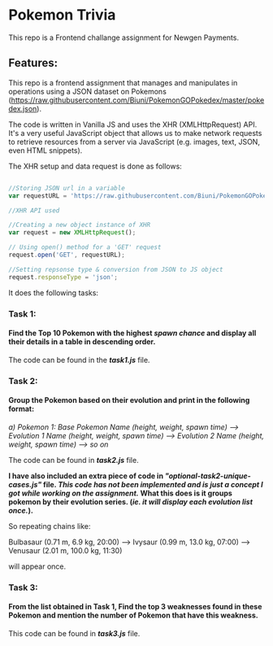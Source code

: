 # Pokemon Trivia

This repo is a Frontend challange assignment for Newgen Payments.

## Features:

This repo is a frontend assignment that manages and manipulates in operations using a JSON dataset on Pokemons (https://raw.githubusercontent.com/Biuni/PokemonGOPokedex/master/pokedex.json).

The code is written in Vanilla JS and uses the XHR (XMLHttpRequest) API.
It's a very useful JavaScript object that allows us to make network requests to retrieve resources from a server via JavaScript (e.g. images, text, JSON, even HTML snippets).

The XHR setup and data request is done as follows:

```JavaScript

//Storing JSON url in a variable
var requestURL = 'https://raw.githubusercontent.com/Biuni/PokemonGOPokedex/master/pokedex.json';

//XHR API used

//Creating a new object instance of XHR
var request = new XMLHttpRequest();

// Using open() method for a 'GET' request
request.open('GET', requestURL);

//Setting repsonse type & conversion from JSON to JS object
request.responseType = 'json';


```

It does the following tasks:

### Task 1:
#### Find the Top 10 Pokemon with the highest *spawn chance* and display all their details in a table in descending order.

The code can be found in the  ***task1.js***  file.


### Task 2:
#### Group the Pokemon based on their evolution and print in the following format:
*a) Pokemon 1: Base Pokemon Name (height, weight, spawn time) --> Evolution 1 Name (height, weight, spawn time) --> Evolution 2 Name (height, weight, spawn time) --> so on*


The code can be found in ***task2.js*** file.

**I have also included an extra piece of code in *"optional-task2-unique-cases.js"* file.
*This code has not been implemented and is just a concept I got while working on the assignment.*
What this does is it groups pokemon by their evolution series.
(*ie. it will display each evolution list once.*).**

So repeating chains like:

Bulbasaur (0.71 m, 6.9 kg, 20:00) --> Ivysaur (0.99 m, 13.0 kg, 07:00) --> Venusaur (2.01 m, 100.0 kg, 11:30)

will appear once.

### Task 3:
#### From the list obtained in Task 1, Find the top 3 weaknesses found in these Pokemon and mention the number of Pokemon that have this weakness.

This code can be found in ***task3.js*** file.
